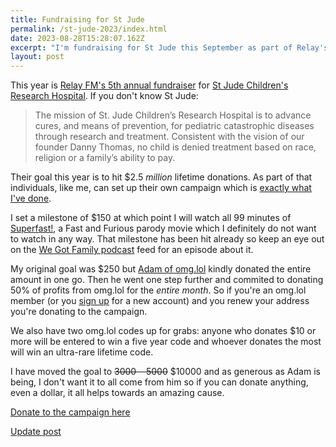 ```yaml
---
title: Fundraising for St Jude
permalink: /st-jude-2023/index.html
date: 2023-08-28T15:28:07.162Z
excerpt: "I'm fundraising for St Jude this September as part of Relay's campaign"
layout: post
---
```


This year is [Relay FM's 5th annual fundraiser](https://relay.experience.stjude.org) for [St Jude Children's Research Hospital](https://www.stjude.org). If you don't know St Jude:

> The mission of St. Jude Children’s Research Hospital is to advance cures, and means of prevention, for pediatric catastrophic diseases through research and treatment. Consistent with the vision of our founder Danny Thomas, no child is denied treatment based on race, religion or a family’s ability to pay.

Their goal this year is to hit $2.5 _million_ lifetime donations. As part of that individuals, like me, can set up their own campaign which is [exactly what I've done](https://tiltify.com/@rknightuk/stjude2023).

I set a milestone of $150 at which point I will watch all 99 minutes of [Superfast!](https://www.imdb.com/title/tt2933474/), a Fast and Furious parody movie which I definitely do not want to watch in any way. That milestone has been hit already so keep an eye out on the [We Got Family podcast](https://wegot.family) feed for an episode about it.

My original goal was $250 but [Adam of omg.lol](https://adam.omg.lol) kindly donated the entire amount in one go. Then he went one step further and commited to donating 50% of profits from omg.lol for the _entire month_. So if you're an omg.lol member (or you [sign up](https://home.omg.lol/referred-by/robb) for a new account) and you renew your address you're donating to the campaign.

We also have two omg.lol codes up for grabs: anyone who donates $10 or more will be entered to win a five year code and whoever donates the most will win an ultra-rare lifetime code.

I have moved the goal to ~~$3000~~ ~~$5000~~ $10000 and as generous as Adam is being, I don't want it to all come from him so if you can donate anything, even a dollar, it all helps towards an amazing cause.

[Donate to the campaign here](https://tiltify.com/@rknightuk/stjude2023)

[Update post](https://rknight.me/st-jude-2023-final-numbers/)